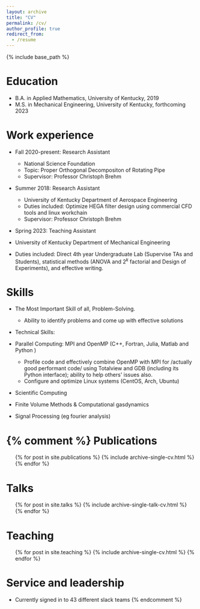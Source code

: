 ```yaml
---
layout: archive
title: "CV"
permalink: /cv/
author_profile: true
redirect_from:
  - /resume
---
```


{% include base_path %}

Education
======
* B.A. in Applied Mathematics, University of Kentucky, 2019
* M.S. in Mechanical Engineering, University of Kentucky, forthcoming 2023

Work experience
======

* Fall 2020-present: Research Assistant
  * National Science Foundation
  * Topic: Proper Orthogonal Decompositon of Rotating Pipe
  * Supervisor: Professor Christoph Brehm

* Summer 2018: Research Assistant
  * University of Kentucky Department of Aerospace Engineering
  * Duties included: Optimize HEGA filter design using commercial CFD tools and linux workchain
  * Supervisor: Professor Christoph Brehm

 * Spring 2023: Teaching Assistant
  * University of Kentucky Department of Mechanical Engineering
  * Duties included: Direct 4th year Undergraduate Lab (Supervise TAs and Students), statistical methods (ANOVA and $2^k$ factorial and Design of Experiments), and effective writing.
 
Skills
======

* The Most Important Skill of all, Problem-Solving.
  * Ability to identify problems and come up with effective solutions

* Technical Skills:
* Parallel Computing: MPI and OpenMP (C++, Fortran, Julia, Matlab and Python )
  * Profile code and effectively combine OpenMP with MPI for /actually good performant code/ using Totalview and GDB (including its Python interface); ability to help others' issues also.
  * Configure and optimize Linux systems (CentOS, Arch, Ubuntu)
* Scientific Computing
 * Finite Volume Methods & Computational gasdynamics
 * Signal Processing (eg fourier analysis)
 
{% comment %}
Publications
======
  <ul>{% for post in site.publications %}
    {% include archive-single-cv.html %}
  {% endfor %}</ul>
  
Talks
======
  <ul>{% for post in site.talks %}
    {% include archive-single-talk-cv.html %}
  {% endfor %}</ul>
  
Teaching
======
  <ul>{% for post in site.teaching %}
    {% include archive-single-cv.html %}
  {% endfor %}</ul>
  
Service and leadership
======
* Currently signed in to 43 different slack teams
{% endcomment %}
